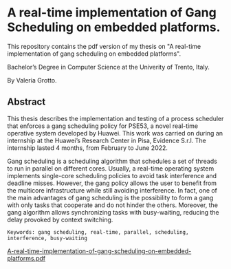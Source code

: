 # A real-time implementation of Gang Scheduling on embedded platforms.

This repository contains the pdf version of my thesis on "A real-time implementation of gang scheduling on embedded platforms".

Bachelor’s Degree in Computer Science at the Univerity of Trento, Italy. 

By Valeria Grotto.


## Abstract

This thesis describes the implementation and testing of a process scheduler that enforces a gang scheduling policy for PSE53, a novel real-time operative system developed by Huawei.
This work was carried on during an internship at the Huawei’s Research Center in Pisa, Evidence S.r.l. The internship lasted 4 months, from February to June 2022.


Gang scheduling is a scheduling algorithm that schedules a set of threads to run in parallel
on different cores. Usually, a real-time operating system implements single-core scheduling
policies to avoid task interference and deadline misses. However, the gang policy allows the
user to benefit from the multicore infrastructure while still avoiding interference. In fact, one of
the main advantages of gang scheduling is the possibility to form a gang with only tasks that
cooperate and do not hinder the others.
Moreover, the gang algorithm allows synchronizing tasks with busy-waiting, reducing the
delay provoked by context switching.
``` 
Keywords: gang scheduling, real-time, parallel, scheduling, interference, busy-waiting
```

[A-real-time-implementation-of-gang-scheduling-on-embedded-platforms.pdf](https://github.com/valegr8/a-real-time-implementation-of-gang-scheduling-on-embedded-platforms/blob/main/A_real_time_implementation_of_gang_scheduling_on_embedded_platforms.pdf
)
